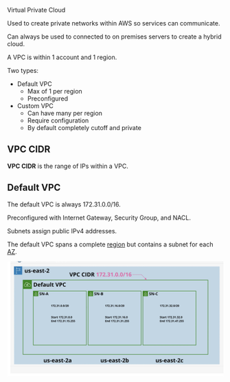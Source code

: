 Virtual Private Cloud

Used to create private networks within AWS so services can communicate.

Can always be used to connected to on premises servers to create a hybrid cloud.

A VPC is within 1 account and 1 region.

Two types:
- Default VPC
	- Max of 1 per region
	- Preconfigured
- Custom VPC
	- Can have many per region
	- Require configuration
	- By default completely cutoff and private

## VPC CIDR
**VPC CIDR** is the range of IPs within a VPC.

## Default VPC
The default VPC is always 172.31.0.0/16.

Preconfigured with Internet Gateway, Security Group, and NACL.

Subnets assign public IPv4 addresses.

The default VPC spans a complete [region](../../Fundamentals/Global%20Infrastructure.md#AWS%20Regions) but contains a subnet for each [AZ](../../Fundamentals/Global%20Infrastructure.md#Availability%20Zones).

![Pasted image 20250121214553.png](_atts/Pasted%20image%2020250121214553.png)